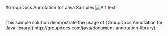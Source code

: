 #GroupDocs.Annotation for Java Samples
![Alt text](https://media.licdn.com/media/p/7/005/059/258/39b2da3.png "GroupDocs")

<br/>
This sample solution demonstrate the usage of [GroupDocs.Annotation for Java library]( http://groupdocs.com/java/document-annotation-library).
